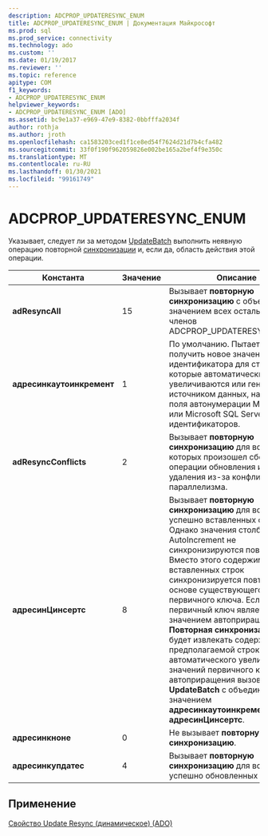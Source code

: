 ```yaml
---
description: ADCPROP_UPDATERESYNC_ENUM
title: ADCPROP_UPDATERESYNC_ENUM | Документация Майкрософт
ms.prod: sql
ms.prod_service: connectivity
ms.technology: ado
ms.custom: ''
ms.date: 01/19/2017
ms.reviewer: ''
ms.topic: reference
apitype: COM
f1_keywords:
- ADCPROP_UPDATERESYNC_ENUM
helpviewer_keywords:
- ADCPROP_UPDATERESYNC_ENUM [ADO]
ms.assetid: bc9e1a37-e969-47e9-8382-0bbfffa2034f
author: rothja
ms.author: jroth
ms.openlocfilehash: ca1583203ced1f1ce8ed54f7624d21d7b4cfa482
ms.sourcegitcommit: 33f0f190f962059826e002be165a2bef4f9e350c
ms.translationtype: MT
ms.contentlocale: ru-RU
ms.lasthandoff: 01/30/2021
ms.locfileid: "99161749"
---
```

# <a name="adcprop_updateresync_enum"></a>ADCPROP_UPDATERESYNC_ENUM
Указывает, следует ли за методом [UpdateBatch](./updatebatch-method.md) выполнить неявную операцию повторной [синхронизации](./resync-method.md) и, если да, область действия этой операции.  
  
|Константа|Значение|Описание|  
|--------------|-----------|-----------------|  
|**adResyncAll**|15|Вызывает **повторную синхронизацию** с объединенным значением всех остальных членов ADCPROP_UPDATERESYNC_ENUM.|  
|**адресинкаутоинкремент**|1|По умолчанию. Пытается получить новое значение идентификатора для столбцов, которые автоматически увеличиваются или генерируются источником данных, например поля автонумерации Microsoft Jet или Microsoft SQL Server столбцы идентификаторов.|  
|**adResyncConflicts**|2|Вызывает **повторную синхронизацию** для всех строк, в которых произошел сбой операции обновления или удаления из-за конфликта параллелизма.|  
|**адресинЦинсертс**|8|Вызывает **повторную синхронизацию** для всех успешно вставленных строк. Однако значения столбца AutoIncrement не синхронизируются повторно. Вместо этого содержимое вновь вставленных строк синхронизируется повторно на основе существующего значения первичного ключа. Если первичный ключ является значением автоприращения, то **Повторная синхронизация** не будет извлекать содержимое предполагаемой строки. Для автоматического увеличения значений первичного ключа автоприращения вызовите **UpdateBatch** с объединенным значением **адресинкаутоинкремент**  +  **адресинЦинсертс**.|  
|**адресинкноне**|0|Не вызывает **повторную синхронизацию**.|  
|**адресинкупдатес**|4|Вызывает **повторную синхронизацию** для всех успешно обновленных строк.|  
  
## <a name="applies-to"></a>Применение  
 [Свойство Update Resync (динамическое) (ADO)](./update-resync-property-dynamic-ado.md)